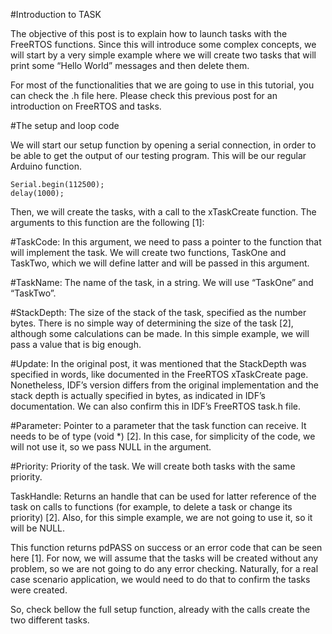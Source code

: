 
#Introduction to TASK

The objective of this post is to explain how to launch tasks with the FreeRTOS functions. Since this will introduce some complex concepts, we will start by a very simple example where we will create two tasks that will print some “Hello World” messages and then delete them.

For most of the functionalities that we are going to use in this tutorial, you can check the .h file here. Please check this previous post for an introduction on FreeRTOS and tasks.

#The setup and loop code

We will start our setup function by opening a serial connection, in order to be able to get the output of our testing program. This will be our regular Arduino function.

```
Serial.begin(112500);
delay(1000);
```

Then, we will create the tasks, with a call to the xTaskCreate function. The arguments to this function are the following [1]:

#TaskCode: In this argument, we need to pass a pointer to the function that will implement the task. We will create two functions, TaskOne and TaskTwo, which we will define latter and will be passed in this argument.

#TaskName: The name of the task, in a string. We will use “TaskOne” and “TaskTwo”.

#StackDepth: The size of the stack of the task, specified as the number bytes. There is no simple way of determining the size of the task [2], although some calculations can be made. In this simple example, we will pass a value that is big enough.

#Update: In the original post, it was mentioned that the StackDepth was specified in words, like documented in the FreeRTOS xTaskCreate page. Nonetheless, IDF’s version differs from the original implementation and the stack depth is actually specified in bytes, as indicated in IDF’s documentation. We can also confirm this in IDF’s FreeRTOS task.h file.

#Parameter: Pointer to a parameter that the task function can receive. It needs to be of type (void *) [2]. In this case, for simplicity of the code, we will not use it, so we pass NULL in the argument.

#Priority: Priority of the task. We will create both tasks with the same priority.

TaskHandle: Returns an handle that can be used for latter reference of the task on calls to functions (for example, to delete a task or change its priority) [2]. Also, for this simple example, we are not going to use it, so it will be NULL.

This function returns pdPASS on success or an error code that can be seen here [1]. For now, we will assume that the tasks will be created without any problem, so we are not going to do any error checking. Naturally, for a real case scenario application, we would need to do that to confirm the tasks were created.

So, check bellow the full setup function, already with the calls create the two different tasks.

